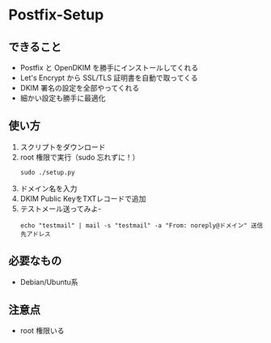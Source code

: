 # Postfix-Setup

## できること

- Postfix と OpenDKIM を勝手にインストールしてくれる
- Let's Encrypt から SSL/TLS 証明書を自動で取ってくる
- DKIM 署名の設定を全部やってくれる
- 細かい設定も勝手に最適化

## 使い方

1. スクリプトをダウンロード
2. root 権限で実行（sudo 忘れずに！）
   ```
   sudo ./setup.py
   ```
3. ドメイン名を入力
4. DKIM Public KeyをTXTレコードで追加
5. テストメール送ってみよ-
   ```
   echo "testmail" | mail -s "testmail" -a "From: noreply@ドメイン" 送信先アドレス
   ```

## 必要なもの

- Debian/Ubuntu系
## 注意点

- root 権限いる

